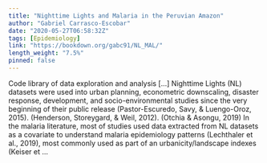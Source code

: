 ```yaml
---
title: "Nighttime Lights and Malaria in the Peruvian Amazon"
author: "Gabriel Carrasco-Escobar"
date: "2020-05-27T06:58:32Z"
tags: [Epidemiology]
link: "https://bookdown.org/gabc91/NL_MAL/"
length_weight: "7.5%"
pinned: false
---
```


Code library of data exploration and analysis [...] Nighttime Lights (NL) datasets were used into urban planning, econometric downscaling, disaster response, development, and socio-environmental studies since the very beginning of their public release (Pastor-Escuredo, Savy, & Luengo-Oroz, 2015). (Henderson, Storeygard, & Weil, 2012). (Otchia & Asongu, 2019) In the malaria literature, most of studies used data extracted from NL datasets as a covariate to understand malaria epidemiology patterns (Lechthaler et al., 2019), most commonly used as part of an urbanicity/landscape indexes (Keiser et  ...
